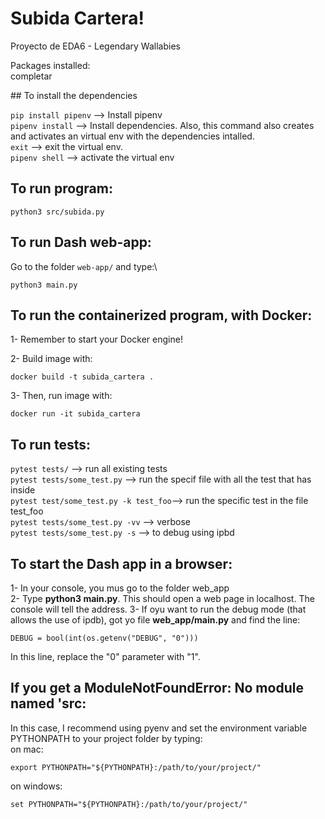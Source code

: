 # Subida Cartera!

Proyecto de EDA6 - Legendary Wallabies

Packages installed:\
completar

## To install the dependencies

`pip install pipenv` --> Install pipenv\
`pipenv install` --> Install dependencies. Also, this command also creates and activates an virtual env with the dependencies intalled.\
`exit` --> exit the virtual env.\
`pipenv shell` --> activate the virtual env

## To run program:
```
python3 src/subida.py
```

## To run Dash web-app:
Go to the folder `web-app/` and type:\
```
python3 main.py
```

## To run the containerized program, with Docker:
1- Remember to start your Docker engine!

2- Build image with:
```
docker build -t subida_cartera .
```

3- Then, run image with:
```
docker run -it subida_cartera
```

## To run tests:

`pytest tests/` --> run all existing tests\
`pytest tests/some_test.py` --> run the specif file with all the test that has inside\
`pytest test/some_test.py -k test_foo`--> run the specific test in the file test_foo\
`pytest tests/some_test.py -vv`  --> verbose\
`pytest tests/some_test.py -s` --> to debug using ipbd

## To start the Dash app in a browser:
1- In your console, you mus go to the folder web_app\
2- Type **python3 main.py**. This should open a web page in localhost. The console will tell the address.
3- If oyu want to run the debug mode (that allows the use of ipdb), got yo file **web_app/main.py** and find the line:
```
DEBUG = bool(int(os.getenv("DEBUG", "0")))
````
In this line, replace the "0" parameter with "1".

## If you get a ModuleNotFoundError: No module named 'src:
In this case, I recommend using pyenv and set the environment variable PYTHONPATH to your project folder by typing:\
on mac:
```
export PYTHONPATH="${PYTHONPATH}:/path/to/your/project/"
```
on windows:
```
set PYTHONPATH="${PYTHONPATH}:/path/to/your/project/"
```

